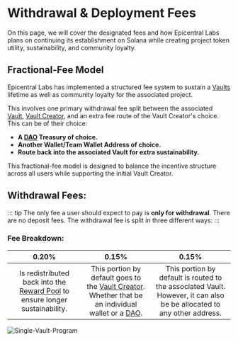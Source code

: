 # Withdrawal & Deployment Fees

On this page, we will cover the designated fees and how Epicentral Labs plans on continuing its establishment on Solana while creating project token utility, sustainability, and community loyalty.

## Fractional-Fee Model

Epicentral Labs has implemented a structured fee system to sustain a [Vaults](/terminology#vault) lifetime as well as community loyalty for the associated project. 

This involves one primary withdrawal fee split between the associated [Vault](/terminology#vault), [Vault Creator](/terminology#vault-creator), and an extra fee route of the Vault Creator's choice. This can be of their choice:

* **A [DAO](/terminology#decentralized-autonomous-organization-dao) Treasury of choice.**
* **Another Wallet/Team Wallet Address of choice.**
* **Route back into the associated Vault for extra sustainability.**

This fractional-fee model is designed to balance the incentive structure across all users while supporting the initial Vault Creator. 

## Withdrawal Fees: 

::: tip 
The only fee a user should expect to pay is **only for withdrawal**. There are no deposit fees. The withdrawal fee is split in three different ways:
:::

### Fee Breakdown:

| **0.20%** | **0.15%** | **0.15%** |
| :-------: | :-------: | :-------: |
| Is redistributed back into the [Reward Pool](/terminology#predetermined-reward-pool) to ensure longer sustainability. | This portion by default goes to the [Vault Creator](/terminology#vault-creator). Whether that be an individual wallet or a [DAO](/terminology#decentralized-autonomous-organization-dao). | This portion by default is routed to the associated Vault. However, it can also be be allocated to any other address. |

![Single-Vault-Program](./public/single-vault-program-flowchart.avif)